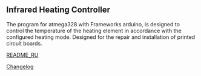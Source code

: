 Infrared Heating Controller
--------

The program for atmega328 with Frameworks arduino, is designed to control the temperature of the heating element in accordance with the configured heating mode. Designed for the repair and installation of printed circuit boards.

[README_RU](https://github.com/MuratovAS/ihc/blob/master/DOC/README_RU.md)

[Changelog](https://github.com/MuratovAS/ihc/blob/master/DOC/Changelog)
